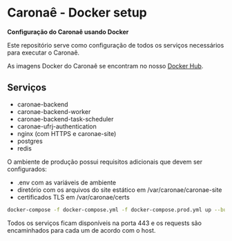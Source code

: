 # Caronaê - Docker setup

**Configuração do Caronaê usando Docker**

Este repositório serve como configuração de todos os serviços necessários para executar o Caronaê.

As imagens Docker do Caronaê se encontram no nosso [Docker Hub](https://hub.docker.com/u/caronae/).


## Serviços

* caronae-backend
* caronae-backend-worker
* caronae-backend-task-scheduler
* caronae-ufrj-authentication
* nginx (com HTTPS e caronae-site)
* postgres
* redis

O ambiente de produção possui requisitos adicionais que devem ser configurados:

* .env com as variáveis de ambiente 
* diretório com os arquivos do site estático em /var/caronae/caronae-site
* certificados TLS em /var/caronae/certs

```bash
docker-compose -f docker-compose.yml -f docker-compose.prod.yml up --build
```

Todos os serviços ficam disponíveis na porta 443 e os requests são encaminhados para cada um de acordo com o host.
